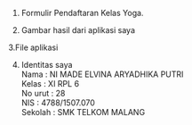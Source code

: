 1. Formulir Pendaftaran Kelas Yoga.<br>

2. Gambar hasil dari aplikasi saya<br>


3.File aplikasi <br>

4. Identitas saya <br>
    Nama    : NI MADE ELVINA ARYADHIKA PUTRI<br>
    Kelas   : XI RPL 6 <br>
    No urut : 28 <br>
    NIS     : 4788/1507.070<br>
    Sekolah : SMK TELKOM MALANG
